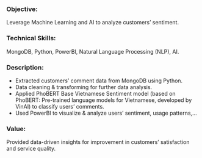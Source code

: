 ### **Objective**: 
Leverage Machine Learning and AI to analyze customers’ sentiment.

### **Technical Skills**: 
MongoDB, Python, PowerBI, Natural Language Processing (NLP), AI.

### **Description**: 
-	Extracted customers’ comment data from MongoDB using Python.
-	Data cleaning & transforming for further data analysis.
-	Applied PhoBERT Base Vietnamese Sentiment model (based on PhoBERT: Pre-trained language models for Vietnamese, developed by VinAI) to classify users’ comments.
-	Used PowerBI to visualize & analyze users’ sentiment, usage patterns,…

### **Value**: 
Provided data-driven insights for improvement in customers’ satisfaction and service quality.
